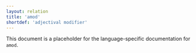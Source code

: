 ```yaml
---
layout: relation
title: 'amod'
shortdef: 'adjectival modifier'
---
```


This document is a placeholder for the language-specific documentation
for `amod`.

